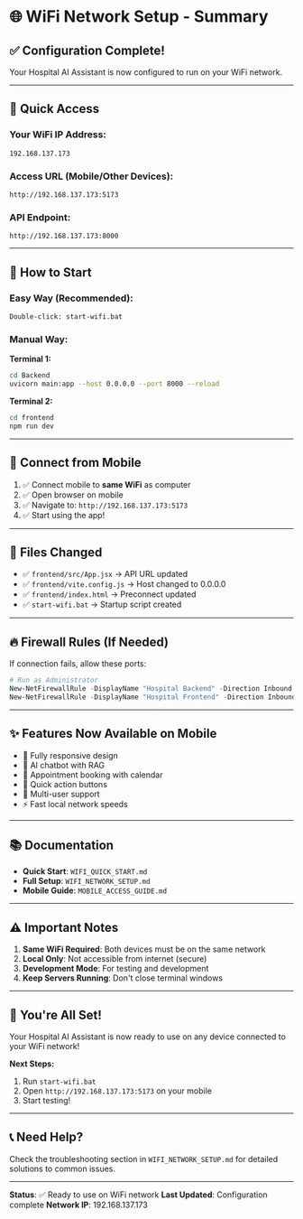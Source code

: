 # 🌐 WiFi Network Setup - Summary

## ✅ Configuration Complete!

Your Hospital AI Assistant is now configured to run on your WiFi network.

---

## 🎯 Quick Access

### Your WiFi IP Address:

```
192.168.137.173
```

### Access URL (Mobile/Other Devices):

```
http://192.168.137.173:5173
```

### API Endpoint:

```
http://192.168.137.173:8000
```

---

## 🚀 How to Start

### Easy Way (Recommended):

```
Double-click: start-wifi.bat
```

### Manual Way:

**Terminal 1:**

```bash
cd Backend
uvicorn main:app --host 0.0.0.0 --port 8000 --reload
```

**Terminal 2:**

```bash
cd frontend
npm run dev
```

---

## 📱 Connect from Mobile

1. ✅ Connect mobile to **same WiFi** as computer
2. ✅ Open browser on mobile
3. ✅ Navigate to: `http://192.168.137.173:5173`
4. ✅ Start using the app!

---

## 📁 Files Changed

- ✅ `frontend/src/App.jsx` → API URL updated
- ✅ `frontend/vite.config.js` → Host changed to 0.0.0.0
- ✅ `frontend/index.html` → Preconnect updated
- ✅ `start-wifi.bat` → Startup script created

---

## 🔥 Firewall Rules (If Needed)

If connection fails, allow these ports:

```powershell
# Run as Administrator
New-NetFirewallRule -DisplayName "Hospital Backend" -Direction Inbound -LocalPort 8000 -Protocol TCP -Action Allow
New-NetFirewallRule -DisplayName "Hospital Frontend" -Direction Inbound -LocalPort 5173 -Protocol TCP -Action Allow
```

---

## ✨ Features Now Available on Mobile

- 📱 Fully responsive design
- 💬 AI chatbot with RAG
- 📅 Appointment booking with calendar
- 🎯 Quick action buttons
- 👥 Multi-user support
- ⚡ Fast local network speeds

---

## 📚 Documentation

- **Quick Start**: `WIFI_QUICK_START.md`
- **Full Setup**: `WIFI_NETWORK_SETUP.md`
- **Mobile Guide**: `MOBILE_ACCESS_GUIDE.md`

---

## ⚠️ Important Notes

1. **Same WiFi Required**: Both devices must be on the same network
2. **Local Only**: Not accessible from internet (secure)
3. **Development Mode**: For testing and development
4. **Keep Servers Running**: Don't close terminal windows

---

## 🎉 You're All Set!

Your Hospital AI Assistant is now ready to use on any device connected to your WiFi network!

**Next Steps:**

1. Run `start-wifi.bat`
2. Open `http://192.168.137.173:5173` on your mobile
3. Start testing!

---

## 📞 Need Help?

Check the troubleshooting section in `WIFI_NETWORK_SETUP.md` for detailed solutions to common issues.

---

**Status**: ✅ Ready to use on WiFi network
**Last Updated**: Configuration complete
**Network IP**: 192.168.137.173
